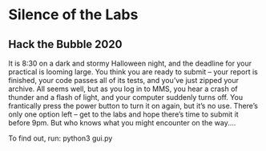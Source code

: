 # Silence of the Labs
## Hack the Bubble 2020

It is 8:30 on a dark and stormy Halloween night, and the deadline for your practical is looming large. You think you are ready to submit – your report is finished, your code passes all of its tests, and you’ve just zipped your archive. All seems well, but as you log in to MMS, you hear a crash of thunder and a flash of light, and your computer suddenly turns off. You frantically press the power button to turn it on again, but it’s no use. There’s only one option left – get to the labs and hope there’s time to submit it before 9pm. But who knows what you might encounter on the way.... 

To find out, run:
    python3 gui.py
